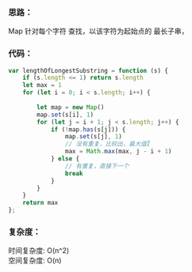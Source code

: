### 思路： 
Map 针对每个字符 查找，以该字符为起始点的 最长子串，

### 代码：
```js
var lengthOfLongestSubstring = function (s) {
    if (s.length <= 1) return s.length
    let max = 1
    for (let i = 0; i < s.length; i++) {
        
        let map = new Map()
        map.set(s[i], 1)
        for (let j = i + 1; j < s.length; j++) {
            if (!map.has(s[j])) {
                map.set(s[j], 1)
                // 没有重复，比较出，最大值Ï
                max = Math.max(max, j - i + 1)
            } else {
                // 有重复，直接下一个
                break
            }
        }
    }
    return max
};
```
### 复杂度：
时间复杂度: O(n^2)   
空间复杂度: O(n)
